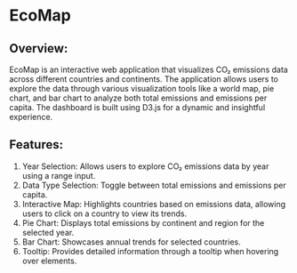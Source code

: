 # EcoMap
## Overview:
EcoMap is an interactive web application that visualizes CO₂ emissions data across different countries and continents. The application allows users to explore the data through various visualization tools like a world map, pie chart, and bar chart to analyze both total emissions and emissions per capita. The dashboard is built using D3.js for a dynamic and insightful experience.
<br />
## Features:
  1. Year Selection: Allows users to explore CO₂ emissions data by year using a range input.
  2. Data Type Selection: Toggle between total emissions and emissions per capita.
  3. Interactive Map: Highlights countries based on emissions data, allowing users to click on a country to view its trends.
  4. Pie Chart: Displays total emissions by continent and region for the selected year.
  5. Bar Chart: Showcases annual trends for selected countries.
  6. Tooltip: Provides detailed information through a tooltip when hovering over elements.
